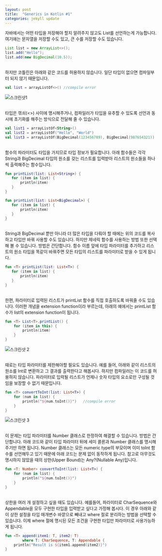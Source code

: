 ```yaml
---
layout: post
title:  "Generics in Kotlin #1"
categories: jekyll update
---
```

자바에서는 어떤 타입을 저장해야 할지 알려주지 않고도 List를 선언하는게 가능합니다.
여기에는 문자열을 저장할 수도 있고, 큰 수를 저장할 수도 있습니다. 

```java
List list = new ArrayList<>();
list.add("Hello");
list.add(new BigDecimal(10.5));
```
<br>
하지만 코틀린은 아래와 같은 코드를 허용하지 않습니다. 
일단 타입이 없으면 컴파일부터 되지 않기 때문입니다. 

```kotlin
val list = arrayListOf<>() //compile error
```
![스크린샷1](../../images/list-without-type.png)


<br>
타입은 꺾쇠(<>) 사이에 명시해주거나, 컴파일러가 타입을 유추할 수 있도록 선언과 동시에 초기화를 해주는 방식으로 전달해 줄 수 있습니다.

```kotlin
val list1 = arrayListOf<String>()
val list2 = arrayListOf("Hello", "World")
val list3 = arrayListOf(BigDecimal(123456789), BigDecimal(987654321))
```

<br>
함수의 파라미터도 타입을 가지므로 타입 정보가 필요합니다.
아래 함수들은 각각 String과 BigDecimal 타입의 원소를 갖는 리스트를 입력받아 리스트의 원소들을 하나씩 출력해주는 함수입니다. 

```kotlin
fun printList(list: List<String>) {
   for (item in list) {
       println(item)
   }
}

fun printList(list: List<BigDecimal>) {
   for (item in list) {
       println(item)
   }
}
```

<br>
String과 BigDecimal 뿐만 아니라 더 많은 타입을 다뤄야 할 때에는 위의 코드를 복사하고 타입만 바꿔 사용할 수도 있습니다.
하지만 제네릭 함수를 사용하는 방법 또한 선택해 볼 수 있습니다. 
방법은 간단합니다.
함수 이름 앞에 타입 파라미터를 추가하고 리스트의 원소 타입을 똑같이 바꿔주면 모든 타입의 리스트를 파라미터로 받을 수 있게 됩니다.

```kotlin
fun <T> printList(list: List<T>) {
   for (item in list) {
       println(item)
   }
}
```

<br>
한편, 파라미터로 입력된 리스트가 printList 함수를 직접 호출하도록 바꿔줄 수도 있습니다.
이러한 개념을 extension function이라 부르는데, 아래의 예에서는 printList 함수가 list의 extension function이 됩니다.

```kotlin
fun <T> List<T>.printList() {
    for (item in this) {
        println(item)
    }
}
```
![스크린샷 2](../../images/extension-function.png)


<br>
때로는 타입 파라미터를 제한해야할 필요도 있습니다.
예를 들어, 아래와 같이 리스트의 원소를 Int로 변환하고 그 결과를 출력한다고 해봅시다.
하지만 컴파일러는 이 코드를 허용하지 않습니다.
파라미터로 입력될 리스트가 언제나 숫자 타입의 요소로만 구성될 것임을 보장할 수 없기 때문입니다.

```kotlin
fun <T> convertToInt(list: List<T>) {
    for (num in list) {
        println("${num.toInt()}")   //compile error
    }
}
```
![스크린샷 3](../../images/no-restrict-generic-type.png)

<br>
이 문제는 타입 파라미터를 Number 클래스로 한정하여 해결할 수 있습니다.
방법은 간단합니다.
아래 코드와 같이 타입 파라미터 뒤에 세미 콜론과 Number 클래스를 명시해주기만 하면 됩니다.
Number 클래스는 모든 numeric type의 부모이며 이미 toInt 함수를 선언해두고 있기 때문에 아래 코드는 문제 없이 동작하게 됩니다.
참고로 아무것도 명시하지 않았을 때의 상한(Upper Bound)는 Any?(Nullable Any)입니다. 

```kotlin
fun <T: Number> convertToInt(list: List<T>) {
    for (num in list) {
        println("${num.toInt()}")   
    }
}
```

<br>
상한을 여러 개 설정하고 싶을 때도 있습니다.
예를들어, 파라미터로 CharSequence와 Appendable을 모두 구현한 타입을 입력받고 싶다고 가정해 봅시다.
이 경우 아래와 같이 상한 설정을 타입 매개변수 바깥으로 빼내고 where 절로 분리하는 방법을 선택할 수 있습니다.
이제 where 절에 명시된 모든 조건을 구현한 타입만 파라미터로 사용가능하게 됩니다.

```kotlin
fun <T> append(item1: T, item2: T) 
        where T: CharSequence, T: Appendable {
    println("Result is ${item1.append(item2)}")
}
```


